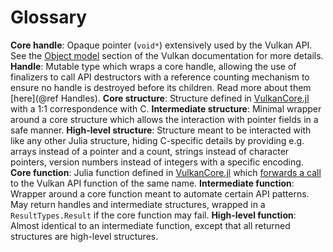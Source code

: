 # Glossary

**Core handle**: Opaque pointer (`void*`) extensively used by the Vulkan API. See the [Object model](https://www.khronos.org/registry/vulkan/specs/1.3/html/vkspec.html#fundamentals-objectmodel-overview) section of the Vulkan documentation for more details.
**Handle**: Mutable type which wraps a core handle, allowing the use of finalizers to call API destructors with a reference counting mechanism to ensure no handle is destroyed before its children. Read more about them [here](@ref Handles).
**Core structure**: Structure defined in [VulkanCore.jl](https://github.com/JuliaGPU/VulkanCore.jl) with a 1:1 correspondence with C.
**Intermediate structure**: Minimal wrapper around a core structure which allows the interaction with pointer fields in a safe manner.
**High-level structure**: Structure meant to be interacted with like any other Julia structure, hiding C-specific details by providing e.g. arrays instead of a pointer and a count, strings instead of character pointers, version numbers instead of integers with a specific encoding.
**Core function**: Julia function defined in [VulkanCore.jl](https://github.com/JuliaGPU/VulkanCore.jl) which [forwards a call](https://docs.julialang.org/en/v1/base/c/#ccall) to the Vulkan API function of the same name.
**Intermediate function**: Wrapper around a core function meant to automate certain API patterns. May return handles and intermediate structures, wrapped in a `ResultTypes.Result` if the core function may fail.
**High-level function**: Almost identical to an intermediate function, except that all returned structures are high-level structures.
